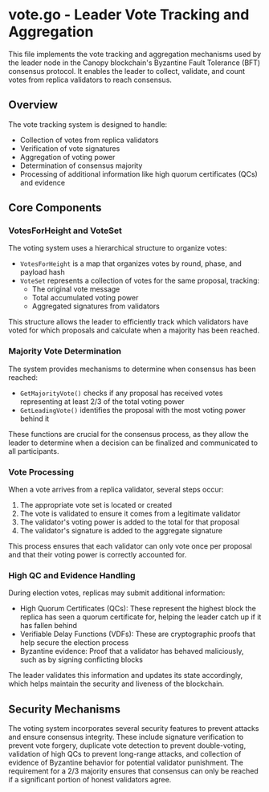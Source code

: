 # vote.go - Leader Vote Tracking and Aggregation

This file implements the vote tracking and aggregation mechanisms used by the leader node in the Canopy blockchain's Byzantine Fault Tolerance (BFT) consensus protocol. It enables the leader to collect, validate, and count votes from replica validators to reach consensus.

## Overview

The vote tracking system is designed to handle:
- Collection of votes from replica validators
- Verification of vote signatures
- Aggregation of voting power
- Determination of consensus majority
- Processing of additional information like high quorum certificates (QCs) and evidence

## Core Components

### VotesForHeight and VoteSet

The voting system uses a hierarchical structure to organize votes:
- `VotesForHeight` is a map that organizes votes by round, phase, and payload hash
- `VoteSet` represents a collection of votes for the same proposal, tracking:
  - The original vote message
  - Total accumulated voting power
  - Aggregated signatures from validators

This structure allows the leader to efficiently track which validators have voted for which proposals and calculate when a majority has been reached.

### Majority Vote Determination

The system provides mechanisms to determine when consensus has been reached:
- `GetMajorityVote()` checks if any proposal has received votes representing at least 2/3 of the total voting power
- `GetLeadingVote()` identifies the proposal with the most voting power behind it

These functions are crucial for the consensus process, as they allow the leader to determine when a decision can be finalized and communicated to all participants.

### Vote Processing

When a vote arrives from a replica validator, several steps occur:
1. The appropriate vote set is located or created
2. The vote is validated to ensure it comes from a legitimate validator
3. The validator's voting power is added to the total for that proposal
4. The validator's signature is added to the aggregate signature

This process ensures that each validator can only vote once per proposal and that their voting power is correctly accounted for.

### High QC and Evidence Handling

During election votes, replicas may submit additional information:
- High Quorum Certificates (QCs): These represent the highest block the replica has seen a quorum certificate for, helping the leader catch up if it has fallen behind
- Verifiable Delay Functions (VDFs): These are cryptographic proofs that help secure the election process
- Byzantine evidence: Proof that a validator has behaved maliciously, such as by signing conflicting blocks

The leader validates this information and updates its state accordingly, which helps maintain the security and liveness of the blockchain.

## Security Mechanisms

The voting system incorporates several security features to prevent attacks and ensure consensus integrity. These include signature verification to prevent vote forgery, duplicate vote detection to prevent double-voting, validation of high QCs to prevent long-range attacks, and collection of evidence of Byzantine behavior for potential validator punishment. The requirement for a 2/3 majority ensures that consensus can only be reached if a significant portion of honest validators agree.

